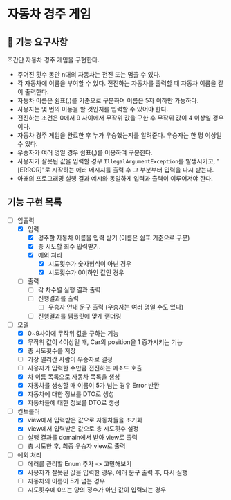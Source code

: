 # 자동차 경주 게임

## 🚀 기능 요구사항

초간단 자동차 경주 게임을 구현한다.

- 주어진 횟수 동안 n대의 자동차는 전진 또는 멈출 수 있다.
- 각 자동차에 이름을 부여할 수 있다. 전진하는 자동차를 출력할 때 자동차 이름을 같이 출력한다.
- 자동차 이름은 쉼표(,)를 기준으로 구분하며 이름은 5자 이하만 가능하다.
- 사용자는 몇 번의 이동을 할 것인지를 입력할 수 있어야 한다.
- 전진하는 조건은 0에서 9 사이에서 무작위 값을 구한 후 무작위 값이 4 이상일 경우이다.
- 자동차 경주 게임을 완료한 후 누가 우승했는지를 알려준다. 우승자는 한 명 이상일 수 있다.
- 우승자가 여러 명일 경우 쉼표(,)를 이용하여 구분한다.
- 사용자가 잘못된 값을 입력할 경우 `IllegalArgumentException`를 발생시키고, "[ERROR]"로 시작하는 에러 메시지를 출력 후 그 부분부터 입력을 다시 받는다.
- 아래의 프로그래밍 실행 결과 예시와 동일하게 입력과 출력이 이루어져야 한다.

## 기능 구현 목록

- [ ] 입출력
    - [x] 입력
        - [x] 경주할 자동차 이름을 입력 받기 (이름은 쉼표 기준으로 구분)
        - [x] 총 시도할 회수 입력받기.
        - [x] 예외 처리
            - [x] 시도횟수가 숫자형식이 아닌 경우
            - [x] 시도횟수가 0이하인 값인 경우
    - [ ] 출력
        - [ ] 각 차수별 실행 결과 출력
        - [ ] 진행결과를 출력
            - [ ] 우승자 안내 문구 출력 (우승자는 여러 명일 수도 있다)
        - [ ] 진행결과를 템플릿에 맞게 랜더링

- [ ] 모델
    - [x] 0~9사이에 무작위 값을 구하는 기능
    - [x] 무작위 값이 4이상일 때, Car의 position을 1 증가시키는 기능
    - [x] 총 시도횟수를 저장
    - [ ] 가장 멀리간 사람이 우승자로 결정
    - [ ] 사용자가 입력한 수만큼 전진하는 메소드 호출
    - [x] 차 이름 목록으로 자동차 목록을 생성
    - [x] 자동차를 생성할 때 이름이 5가 넘는 경우 Error 반환
    - [x] 자동차에 대한 정보를 DTO로 생성
    - [x] 자동차들에 대한 정보를 DTO로 생성

- [ ] 컨트롤러
    - [x] view에서 입력받은 값으로 자동차들을 초기화
    - [x] view에서 입력받은 값으로 총 시도횟수 설정
    - [ ] 실행 결과를 domain에서 받아 view로 출력
    - [ ] 총 시도한 후, 최종 우승자 view로 출력

- [ ] 예외 처리
    - [ ] 에러를 관리할 Enum 추가 -> 고민해보기
    - [x] 사용자가 잘못된 값을 입력한 경우, 에러 문구 출력 후, 다시 실행
    - [ ] 자동차의 이름이 5가 넘는 경우
    - [ ] 시도횟수에 0또는 양의 정수가 아닌 값이 입력되는 경우